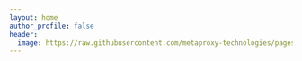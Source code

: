 ```yaml
---
layout: home
author_profile: false
header:
  image: https://raw.githubusercontent.com/metaproxy-technologies/pages/main/docs/logo.png
---
```


